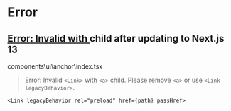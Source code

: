 
# Error

## [Error: Invalid <Link> with <a> child after updating to Next.js 13](https://stackoverflow.com/questions/74530782/error-invalid-link-with-a-child-after-updating-to-next-js-13)


components\ui\anchor\index.tsx

> Error: Invalid `<Link>` with `<a>` child. Please remove `<a>` or use `<Link legacyBehavior>`.

`<Link legacyBehavior rel="preload" href={path} passHref>`